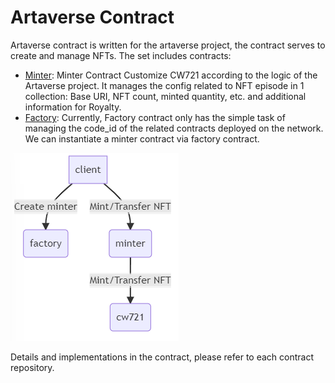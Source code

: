 # Artaverse Contract

Artaverse contract is written for the artaverse project, the contract serves to create and manage NFTs. The set includes contracts:

* [Minter](contracts/minter): Minter Contract Customize CW721 according to the logic of the Artaverse project. It manages the config related to NFT
  episode in 1 collection: Base URI, NFT count, minted quantity, etc. and additional information for Royalty.
* [Factory](contracts/factory): Currently, Factory contract only has the simple task of managing the code_id of the related contracts deployed on the
  network. We can instantiate a minter contract via factory contract.

![alt text](static/contracts.PNG)

Details and implementations in the contract, please refer to each contract repository.
